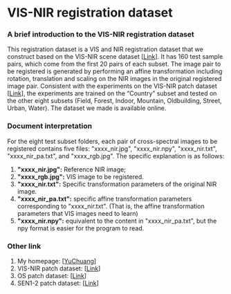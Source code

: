 # VIS-NIR registration dataset

### A brief introduction to the VIS-NIR registration dataset
This registration dataset is a VIS and NIR registration dataset that we construct based on the VIS-NIR scene dataset [[Link](https://ieeexplore.ieee.org/document/5995637)]. It has 160 test sample pairs, which come from the first 20 pairs of each subset. The image pair to be registered is generated by performing an affine transformation including rotation, translation and scaling on the NIR images in the original registered image pair. Consistent with the experiments on the VIS-NIR patch dataset [[Link](https://ieeexplore.ieee.org/document/7789530)], the experiments are trained on the “Country” subset and tested on the other eight subsets (Field, Forest, Indoor, Mountain, Oldbuilding, Street, Urban, Water). The dataset we made is available online.  

### Document interpretation 
   For the eight test subset folders, each pair of cross-spectral images to be registered contains five files: "xxxx_nir.jpg", "xxxx_nir.npy", "xxxx_nir.txt", "xxxx_nir_pa.txt", and "xxxx_rgb.jpg". The specific explanation is as follows:
1. **"xxxx_nir.jpg":** Reference NIR image;  
2. **"xxxx_rgb.jpg":** VIS image to be registered.  
3. **"xxxx_nir.txt":** Specific transformation parameters of the original NIR image.  
4. **"xxxx_nir_pa.txt":** specific affine transformation parameters corresponding to "xxxx_nir.txt". (That is, the affine transformation parameters that VIS images need to learn)   
5. **"xxxx_nir.npy":** equivalent to the content in "xxxx_nir_pa.txt", but the npy format is easier for the program to read.  


### Other link
1. My homepage: [[YuChuang](https://github.com/YuChuang1205)]
2. VIS-NIR patch dataset: [[Link]()]
3. OS patch dataset: [[Link](https://github.com/YuChuang1205/OS-patch-dataset)]
4. SEN1-2 patch dataset: [[Link](https://github.com/YuChuang1205/SEN1-2-patch-dataset)]


